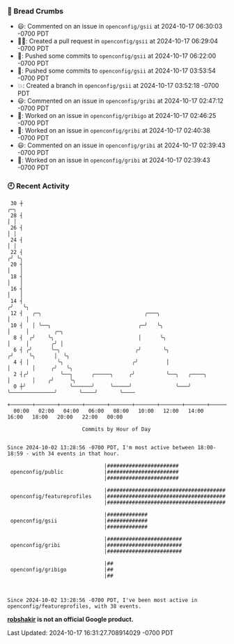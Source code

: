 ### 🍞 Bread Crumbs

 * 😃: Commented on an issue in `openconfig/gsii` at 2024-10-17 06:30:03 -0700 PDT
 * ✍🏼: Created a pull request in `openconfig/gsii` at 2024-10-17 06:29:04 -0700 PDT
 * 🚢: Pushed some commits to `openconfig/gsii` at 2024-10-17 06:22:00 -0700 PDT
 * 🚢: Pushed some commits to `openconfig/gsii` at 2024-10-17 03:53:54 -0700 PDT
 * 💥: Created a branch in `openconfig/gsii` at 2024-10-17 03:52:18 -0700 PDT
 * 😃: Commented on an issue in `openconfig/gribi` at 2024-10-17 02:47:12 -0700 PDT
 * 👀: Worked on an issue in `openconfig/gribigo` at 2024-10-17 02:46:25 -0700 PDT
 * 👀: Worked on an issue in `openconfig/gribi` at 2024-10-17 02:40:38 -0700 PDT
 * 😃: Commented on an issue in `openconfig/gribi` at 2024-10-17 02:39:43 -0700 PDT
 * 👀: Worked on an issue in `openconfig/gribi` at 2024-10-17 02:39:43 -0700 PDT

### 🕘 Recent Activity
```
 30 ┼                                                                            ╭─╮
 28 ┤                                                                            │ │
 26 ┤                                                                            │ │
 24 ┤                                                                            │ │
 22 ┤                                                                           ╭╯ ╰╮
 20 ┤                                                                           │   │
 18 ┤                                                                           │   │
 16 ┤                                                                           │   │
 14 ┤                                                                          ╭╯   ╰╮
 12 ┤   ╭─╮                                 ╭───╮                              │     │
 10 ┤   │ ╰──╮                            ╭─╯   ╰╮                             │     │        ╭─╮
  8 ┤  ╭╯    ╰╮                           │      ╰╮                            │     │       ╭╯ │
  6 ┤ ╭╯      ╰─╮                        ╭╯       ╰╮                          ╭╯     ╰╮      │  ╰╮
  4 ┤ │         ╰╮                      ╭╯         │                          │       │     ╭╯   ╰╮
  2 ┤╭╯          ╰──╮      ╭─────╮     ╭╯          ╰──╮   ╭────╮              │       │    ╭╯     ╰╮
  0 ┼╯              ╰──────╯     ╰─────╯              ╰───╯    ╰──────────────╯       ╰────╯       ╰────
    +───────+───────+───────+───────+───────+───────+───────+───────+───────+───────+───────+───────+────
  00:00   02:00   04:00   06:00   08:00   10:00   12:00   14:00   16:00   18:00   20:00   22:00   00:00   

						Commits by Hour of Day


Since 2024-10-02 13:28:56 -0700 PDT, I'm most active between 18:00-18:59 - with 34 events in that hour.

```



```
                               |#######################
 openconfig/public             |#######################
                               |#######################

                               |######################################
 openconfig/featureprofiles    |######################################
                               |######################################

                               |#############
 openconfig/gsii               |#############
                               |#############

                               |########################
 openconfig/gribi              |########################
                               |########################

                               |##
 openconfig/gribigo            |##
                               |##



Since 2024-10-02 13:28:56 -0700 PDT, I've been most active in openconfig/featureprofiles, with 38 events.

```
**[robshakir](mailto:robjs@google.com) is not an official Google product.**  


Last Updated: 2024-10-17 16:31:27.708914029 -0700 PDT
